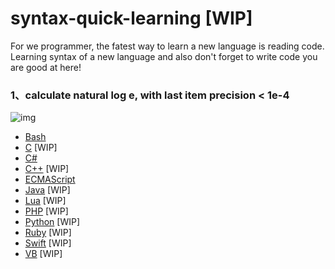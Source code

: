 # syntax-quick-learning [WIP]

For we programmer, the fatest way to learn a new language is reading code. Learning syntax of a new language and also don't forget to write code you are good at here!

### 1、calculate natural log e, with last item precision < 1e-4

![img](http://latex.codecogs.com/gif.latex?e=1+\\frac{1}{1!}+\\frac{1}{2!}+...+\\frac{1}{n!})

* [Bash](Bash/1.sh)
* [C](C/1.c) [WIP]
* [C#](C#/1.cs)
* [C++](C++/1.cpp) [WIP]
* [ECMAScript](ECMAScript/1.js)
* [Java](Java/1.java) [WIP]
* [Lua](Lua/1.lua) [WIP]
* [PHP](PHP/1.php) [WIP]
* [Python](Python/1.py) [WIP]
* [Ruby](Ruby/1.rb) [WIP]
* [Swift](Swift/1.m) [WIP]
* [VB](VB/1.bas) [WIP]
